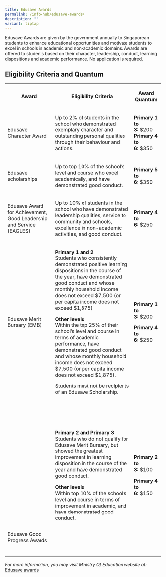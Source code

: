 ```yaml
---
title: Edusave Awards
permalink: /info-hub/edusave-awards/
description: ""
variant: tiptap
---
```

<p>Edusave Awards are given by the government annually to Singaporean students
    to enhance educational opportunities and motivate students to excel in
    schools in academic and non-academic domains. Awards are offered to students
    based on their character, leadership, conduct, learning dispositions and
    academic performance. No application is required.</p>
<h2>Eligibility Criteria and Quantum</h2>
<table>
    <tbody>
        <tr>
            <th rowspan="1" colspan="1">
                <p>Award</p>
            </th>
            <th rowspan="1" colspan="1">
                <p>Eligibility Criteria</p>
            </th>
            <th rowspan="1" colspan="1">
                <p>Award Quantum</p>
            </th>
        </tr>
        <tr>
            <td rowspan="1" colspan="1">
                <p>Edusave Character Award</p>
            </td>
            <td rowspan="1" colspan="1">
                <p>Up to 2% of students in the school who demonstrated exemplary character
                    and outstanding personal qualities through their behaviour and actions.</p>
            </td>
            <td rowspan="1" colspan="1">
                <p><strong>Primary 1 to 3:</strong>&nbsp;$200
                    <br><strong>Primary 4 to 6:</strong>&nbsp;$350</p>
            </td>
        </tr>
        <tr>
            <td rowspan="1" colspan="1">
                <p>Edusave scholarships</p>
            </td>
            <td rowspan="1" colspan="1">
                <p>Up to top 10% of the school’s level and course who excel academically,
                    and have demonstrated good conduct.</p>
            </td>
            <td rowspan="1" colspan="1">
                <p><strong>Primary 5 to 6:</strong>&nbsp;$350</p>
            </td>
        </tr>
        <tr>
            <td rowspan="1" colspan="1">
                <p>Edusave Award for Achievement, Good Leadership and Service (EAGLES)</p>
            </td>
            <td rowspan="1" colspan="1">
                <p>Up to 10% of students in the school who have demonstrated leadership qualities,
                    service to community and schools, excellence in non-academic activities,
                    and good conduct.</p>
            </td>
            <td rowspan="1" colspan="1">
                <p><strong>Primary 4 to 6:</strong>&nbsp;$250</p>
            </td>
        </tr>
        <tr>
            <td rowspan="1" colspan="1">
                <p>Edusave Merit Bursary (EMB)</p>
            </td>
            <td rowspan="1" colspan="1">
                <p><strong>Primary 1 and 2</strong> 
                    <br>Students who consistently demonstrated positive learning dispositions
                    in the course of the year, have demonstrated good conduct and whose monthly
                    household income does not exceed $7,500 (or per capita income does not
                    exceed $1,875)</p>
                <p></p>
                <p><strong>Other levels</strong> 
                    <br>Within the top 25% of their school’s level and course in terms of academic
                    performance, have demonstrated good conduct and whose monthly household
                    income does not exceed $7,500 (or per capita income does not exceed $1,875).</p>
                <p>Students must not be recipients of an Edusave Scholarship.</p>
            </td>
            <td rowspan="1" colspan="1">
                <p><strong>Primary 1 to 3:</strong>&nbsp;$200
                    <br>
                </p>
                <p></p>
                <p></p>
                <p></p>
                <p></p>
                <p></p>
                <p><strong>Primary 4 to 6:</strong>&nbsp;$250</p>
            </td>
        </tr>
        <tr>
            <td rowspan="1" colspan="1">
                <p>
                    <br>
                    <br>
                    <br>
                    <br>
                    <br>
                    <br>
                    <br>
                    <br>
                    <br>
                    <br>
                    <br>
                    <br>
                    <br>
                    <br>
                    <br>
                    <br>
                    <br>
                    <br>
                    <br>
                    <br>Edusave Good Progress Awards</p>
            </td>
            <td rowspan="1" colspan="1">
                <p><strong>Primary 2 and Primary 3</strong> 
                    <br>Students who do not qualify for Edusave Merit Bursary, but showed the
                    greatest improvement in learning disposition in the course of the year
                    and have demonstrated good conduct.</p>
                <p></p>
                <p><strong>Other levels</strong> 
                    <br>Within top 10% of the school’s level and course in terms of improvement
                    in academic, and have demonstrated good conduct.</p>
            </td>
            <td rowspan="1" colspan="1">
                <p><strong>Primary 2 to 3:</strong>&nbsp;$100</p>
                <p></p>
                <p></p>
                <p><strong>Primary 4 to 6:</strong>&nbsp;$150</p>
            </td>
        </tr>
        <tr>
            <td rowspan="1" colspan="1">
                <p></p>
            </td>
            <td rowspan="1" colspan="1">
                <p></p>
            </td>
            <td rowspan="1" colspan="1">
                <p></p>
            </td>
        </tr>
    </tbody>
</table>
<p><em>For more information, you may visit Ministry Of Education website at:</em>&nbsp;
    <a href="https://www.moe.gov.sg/financial-matters/awards-scholarships/edusave-awards" rel="noopener noreferrer nofollow" target="_blank">Edusave awards</a>
</p>